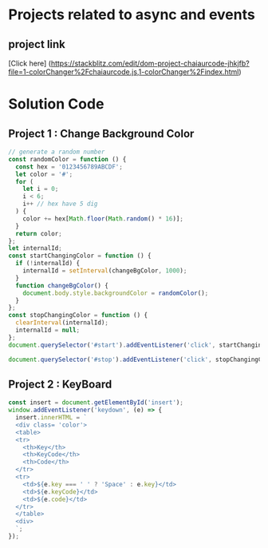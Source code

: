# Projects related to async and events

##  project link
[Click here] (https://stackblitz.com/edit/dom-project-chaiaurcode-jhkjfb?file=1-colorChanger%2Fchaiaurcode.js,1-colorChanger%2Findex.html)

# Solution Code 

## Project 1 : Change Background Color

```javascript
// generate a random number
const randomColor = function () {
  const hex = '0123456789ABCDF';
  let color = '#';
  for (
    let i = 0;
    i < 6;
    i++ // hex have 5 dig
  ) {
    color += hex[Math.floor(Math.random() * 16)];
  }
  return color;
};
let internalId;
const startChangingColor = function () {
  if (!internalId) {
    internalId = setInterval(changeBgColor, 1000);
  }
  function changeBgColor() {
    document.body.style.backgroundColor = randomColor();
  }
};
const stopChangingColor = function () {
  clearInterval(internalId);
  internalId = null;
};
document.querySelector('#start').addEventListener('click', startChangingColor);

document.querySelector('#stop').addEventListener('click', stopChangingColor);

```
## Project 2 : KeyBoard

```Javascript
const insert = document.getElementById('insert');
window.addEventListener('keydown', (e) => {
  insert.innerHTML = `
  <div class= 'color'>
  <table>
  <tr>
    <th>Key</th>
    <th>KeyCode</th>
    <th>Code</th>
  </tr>
  <tr>
    <td>${e.key === ' ' ? 'Space' : e.key}</td>
    <td>${e.keyCode}</td>
    <td>${e.code}</td>
  </tr>
  </table>
  <div>
  `;
});

```